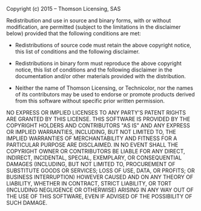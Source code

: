 Copyright (c) 2015 – Thomson Licensing, SAS

Redistribution and use in source and binary forms, with or without modification,
are permitted (subject to the limitations in the disclaimer below) provided that
the following conditions are met:

* Redistributions of source code must retain the above copyright notice, this
list of conditions and the following disclaimer.
                                                                                                                    
* Redistributions in binary form must reproduce the above copyright notice,
this list of conditions and the following disclaimer in the documentation
and/or other materials provided with the distribution.

* Neither the name of Thomson Licensing, or Technicolor, nor the names of its
contributors may be used to endorse or promote products derived from this
software without specific prior written permission.

NO EXPRESS OR IMPLIED LICENSES TO ANY PARTY'S PATENT RIGHTS ARE GRANTED BY THIS
LICENSE.  THIS SOFTWARE IS PROVIDED BY THE COPYRIGHT HOLDERS AND CONTRIBUTORS
"AS IS" AND ANY EXPRESS OR IMPLIED WARRANTIES, INCLUDING, BUT NOT LIMITED TO,
THE IMPLIED WARRANTIES OF MERCHANTABILITY AND FITNESS FOR A PARTICULAR PURPOSE
ARE DISCLAIMED. IN NO EVENT SHALL THE COPYRIGHT OWNER OR CONTRIBUTORS BE LIABLE
FOR ANY DIRECT, INDIRECT, INCIDENTAL, SPECIAL, EXEMPLARY, OR CONSEQUENTIAL
DAMAGES (INCLUDING, BUT NOT LIMITED TO, PROCUREMENT OF SUBSTITUTE GOODS OR
SERVICES; LOSS OF USE, DATA, OR PROFITS; OR BUSINESS INTERRUPTION) HOWEVER
CAUSED AND ON ANY THEORY OF LIABILITY, WHETHER IN CONTRACT, STRICT LIABILITY, OR
TORT (INCLUDING NEGLIGENCE OR OTHERWISE) ARISING IN ANY WAY OUT OF THE USE OF
THIS SOFTWARE, EVEN IF ADVISED OF THE POSSIBILITY OF SUCH DAMAGE.   
